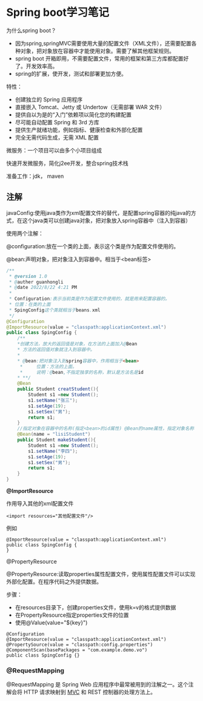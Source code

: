 # Spring boot学习笔记

为什么spring boot？

- 因为spring,springMVC需要使用大量的配置文件（XML文件），还需要配置各种对象，把对象放在容器中才能使用对象。需要了解其他框架规则。
- spring boot 开箱即用，不需要配置文件，常用的框架和第三方库都配置好了。开发效率高。
- spring的扩展，使开发，测试和部署更加方便。

特性：

- 创建独立的 Spring 应用程序
- 直接嵌入 Tomcat、Jetty 或 Undertow（无需部署 WAR 文件）
- 提供自以为是的“入门”依赖项以简化您的构建配置
- 尽可能自动配置 Spring 和 3rd 方库
- 提供生产就绪功能，例如指标、健康检查和外部化配置
- 完全无需代码生成，无需 XML 配置

微服务：一个项目可以由多个小项目组成

快速开发微服务，简化j2ee开发，整合spring技术栈

准备工作：jdk， maven

## 注解

javaConfig:使用java类作为xml配置文件的替代，是配置spring容器的纯java的方式，在这个java类可以创建java对象，把对象放入spring容器中（注入到容器）

使用两个注解：

@configuration:放在一个类的上面，表示这个类是作为配置文件使用的。

@bean:声明对象，把对象注入到容器中。相当于<bean标签>

```java
/**
 * @version 1.0
 * @auther guanhongli
 * @date 2022/8/22 4:21 PM
 *
 * Configuration:表示当前类是作为配置文件使用的，就是用来配置容器的。
 * 位置：在类的上面
 * SpingConfig这个类就相当于beans.xml
 */
@Configuration
@ImportResource(value = "classpath:applicationContext.xml")
public class SpingConfig {
    /**
    *创建方法，放大的返回值是对象，在方法的上面加入@Bean
    * 方法的返回值对象就注入到容器中。
    *
    * @bean:把对象注入到spring容器中，作用相当于<bean>
     *     位置：方法的上面。
     *     说明：@bean,不指定独享的名称，默认是方法名是id
    * **/
    @Bean
    public Student creatStudent(){
        Student s1 =new Student();
        s1.setName("张三");
        s1.setAge(19);
        s1.setSex("男");
        return s1;
    }
    //指定对象在容器中的名称(指定<bean>的id属性) @Bean的name属性，指定对象名称（id）
    @Bean(name = "lisiStudent")
    public Student makeStudent(){
        Student s1 =new Student();
        s1.setName("李四");
        s1.setAge(19);
        s1.setSex("男");
        return s1;
    }
}
```

**@ImportResource**

作用导入其他的xml配置文件

```
<import resources="其他配置文件"/>
```

例如

```
@ImportResource(value = "classpath:applicationContext.xml")
public class SpingConfig {
}
```

@PropertyResource

@PropertyResource:读取properties属性配置文件，使用属性配置文件可以实现外部化配置。在程序代码之外提供数据。

步骤：

- 在resources目录下，创建properties文件，使用k=v的格式提供数据
- 在PropertyResource指定properties文件的位置
- 使用@Value(value="${key}")



```
@Configuration
@ImportResource(value = "classpath:applicationContext.xml")
@PropertySource(value = "classpath:config.properties")
@ComponentScan(basePackages = "com.example.demo.vo")
public class SpingConfig {}
```

### @RequestMapping

@RequestMapping 是 Spring Web 应用程序中最常被用到的注解之一。这个注解会将 HTTP 请求映射到 [MVC](https://so.csdn.net/so/search?q=MVC&spm=1001.2101.3001.7020) 和 REST 控制器的处理方法上。 













